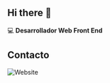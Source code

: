 ## Hi there 👋

:computer: **Desarrollador Web Front End**

## Contacto
![Website]([in/edgar-garc%C3%ADa-a91898289](https://www.linkedin.com/in/edgar-garc%C3%ADa-a91898289/))
